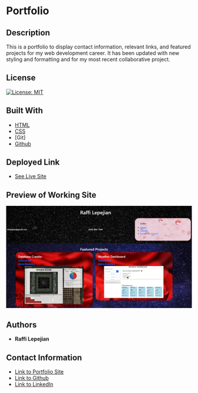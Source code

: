 # Portfolio

## Description
This is a portfolio to display contact information, relevant links, and featured projects for my web development career. It has been updated with new styling and formatting and for my most recent collaborative project.

## License
[![License: MIT](https://img.shields.io/badge/License-MIT-yellow.svg)](https://opensource.org/licenses/MIT)

## Built With

* [HTML](https://developer.mozilla.org/en-US/docs/Web/HTML)
* [CSS](https://developer.mozilla.org/en-US/docs/Web/CSS)
* [Git]
* [Github](https://github.com/)

## Deployed Link

* [See Live Site](https://rslepejian.github.io/updated-portfolio/)

## Preview of Working Site

![Image](/images/preview.png)

## Authors

* **Raffi Lepejian** 

## Contact Information

- [Link to Portfolio Site](https://rslepejian.github.io/updated-portfolio/)
- [Link to Github](https://github.com/rslepejian)
- [Link to LinkedIn](https://linkedin.com/in/raffi-lepejian-071876153)